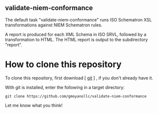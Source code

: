## validate-niem-conformance

The default task "validate-niem-conformance" runs ISO Schematron XSL transformations against NIEM Schematron rules.  

A report is produced for each XML Schema in ISO SRVL, followed by a transformation to HTML.  The HTML report is output to the subdirectory "report".

# How to clone this repository
To clone this repository, first download [ <a href="https://git-scm.com" target="_blank">git</a> ] , if you don't already have it.

With git is installed, enter the following in a target directory:

    git clone https://github.com/gmoyanollc/validate-niem-conformance
    
Let me know what you think!
